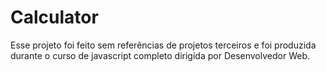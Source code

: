 # Calculator
  Esse projeto foi feito sem referências de projetos terceiros e foi produzida durante o curso de javascript completo dirigida por Desenvolvedor Web.

